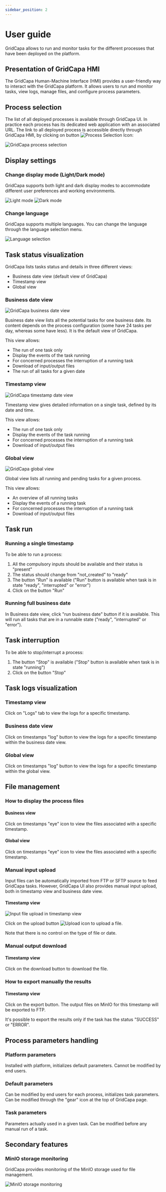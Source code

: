 ```yaml
---
sidebar_position: 2
---
```

# User guide

GridCapa allows to run and monitor tasks for the different processes that have been deployed on the platform.

## Presentation of GridCapa HMI

The GridCapa Human-Machine Interface (HMI) provides a user-friendly way to interact with the GridCapa platform. It allows users to run and monitor tasks, view logs, manage files, and configure process parameters.

## Process selection

The list of all deployed processes is available through GridCapa UI. In practice each process has its dedicated web application with an associated URL. The link to all deployed process is accessible directly through GridCapa HMI, by clicking on button ![Process Selection Icon](/static/img/gridcapa-app/processSelectionIcon.png):

![GridCapa process selection](/static/img/gridcapa-app/processSelection.png)

## Display settings

### Change display mode (Light/Dark mode)

GridCapa supports both light and dark display modes to accommodate different user preferences and working environments.

![Light mode](/static/img/gridcapa-app/lightMode.png)
![Dark mode](/static/img/gridcapa-app/darkMode.png)

### Change language

GridCapa supports multiple languages. You can change the language through the language selection menu.

![Language selection](/static/img/gridcapa-app/languageSelection.png)

## Task status visualization

GridCapa lists tasks status and details in three different views:
- Business date view (default view of GridCapa)
- Timestamp view
- Global view

### Business date view
![GridCapa business date view](/static/img/gridcapa-app/businessDateViewRunTs.png)

Business date view lists all the potential tasks for one business date. Its content depends on the process configuration (some have 24 tasks per day, whereas some have less). It is the default view of GridCapa.

This view allows:
- The run of one task only
- Display the events of the task running
- For concerned processes the interruption of a running task
- Download of input/output files
- The run of all tasks for a given date

### Timestamp view
![GridCapa timestamp date view](/static/img/gridcapa-app/timestampViewStatusTab.png)

Timestamp view gives detailed information on a single task, defined by its date and time.

This view allows:
- The run of one task only
- Display the events of the task running
- For concerned processes the interruption of a running task
- Download of input/output files

### Global view
![GridCapa global view](/static/img/gridcapa-app/globalView.png)

Global view lists all running and pending tasks for a given process.

This view allows:
- An overview of all running tasks
- Display the events of a running task
- For concerned processes the interruption of a running task
- Download of input/output files

## Task run

### Running a single timestamp

To be able to run a process:
1. All the compulsory inputs should be available and their status is "present"
2. The status should change from "not_created" to "ready"
3. The button "Run" is available ("Run" button is available when task is in state "ready", "interrupted" or "error")
4. Click on the button "Run"

### Running full business date

In Business date view, click "run business date" button if it is available. This will run all tasks that are in a runnable state ("ready", "interrupted" or "error").

## Task interruption

To be able to stop/interrupt a process:
1. The button "Stop" is available ("Stop" button is available when task is in state "running")
2. Click on the button "Stop"

## Task logs visualization

### Timestamp view

Click on "Logs" tab to view the logs for a specific timestamp.

### Business date view

Click on timestamps "log" button to view the logs for a specific timestamp within the business date view.

### Global view

Click on timestamps "log" button to view the logs for a specific timestamp within the global view.

## File management

### How to display the process files

#### Business view

Click on timestamps "eye" icon to view the files associated with a specific timestamp.

#### Global view

Click on timestamps "eye" icon to view the files associated with a specific timestamp.

### Manual input upload

Input files can be automatically imported from FTP or SFTP source to feed GridCapa tasks.
However, GridCapa UI also provides manual input upload, both in timestamp view and business date view.

#### Timestamp view
![Input file upload in timestamp view](/static/img/gridcapa-app/inputUploadTimestampView.png)

Click on the upload button ![Upload icon](/static/img/gridcapa-app/inputUploadIcon.png) to upload a file.

Note that there is no control on the type of file or date.

### Manual output download

#### Timestamp view

Click on the download button to download the file.

### How to export manually the results

#### Timestamp view

Click on the export button. The output files on MinIO for this timestamp will be exported to FTP.

It's possible to export the results only if the task has the status "SUCCESS" or "ERROR".

## Process parameters handling

### Platform parameters

Installed with platform, initializes default parameters. Cannot be modified by end users.

### Default parameters

Can be modified by end users for each process, initializes task parameters. Can be modified through the "gear" icon at the top of GridCapa page.

### Task parameters

Parameters actually used in a given task. Can be modified before any manual run of a task.

## Secondary features

### MinIO storage monitoring

GridCapa provides monitoring of the MinIO storage used for file management.

![MinIO storage monitoring](/static/img/gridcapa-app/minioStorage.png)
